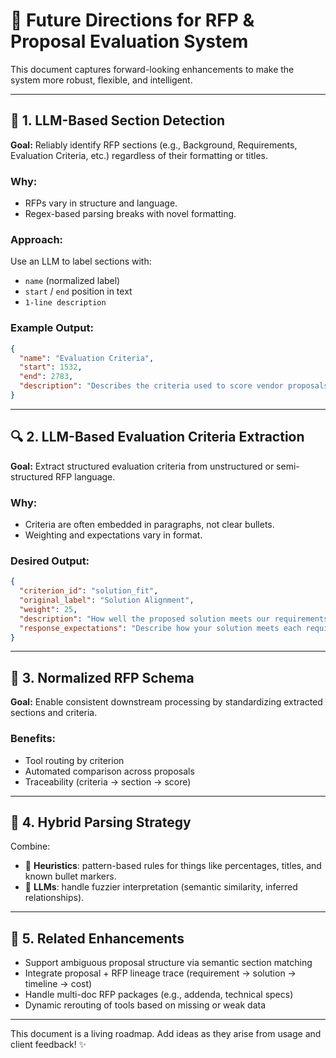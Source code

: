 # 🚀 Future Directions for RFP & Proposal Evaluation System

This document captures forward-looking enhancements to make the system more robust, flexible, and intelligent.

---

## 🧠 1. LLM-Based Section Detection
**Goal:** Reliably identify RFP sections (e.g., Background, Requirements, Evaluation Criteria, etc.) regardless of their formatting or titles.

### Why:
- RFPs vary in structure and language.
- Regex-based parsing breaks with novel formatting.

### Approach:
Use an LLM to label sections with:
- `name` (normalized label)
- `start` / `end` position in text
- `1-line description`

### Example Output:
```json
{
  "name": "Evaluation Criteria",
  "start": 1532,
  "end": 2783,
  "description": "Describes the criteria used to score vendor proposals"
}
```

---

## 🔍 2. LLM-Based Evaluation Criteria Extraction
**Goal:** Extract structured evaluation criteria from unstructured or semi-structured RFP language.

### Why:
- Criteria are often embedded in paragraphs, not clear bullets.
- Weighting and expectations vary in format.

### Desired Output:
```json
{
  "criterion_id": "solution_fit",
  "original_label": "Solution Alignment",
  "weight": 25,
  "description": "How well the proposed solution meets our requirements.",
  "response_expectations": "Describe how your solution meets each requirement."
}
```

---

## 🧩 3. Normalized RFP Schema
**Goal:** Enable consistent downstream processing by standardizing extracted sections and criteria.

### Benefits:
- Tool routing by criterion
- Automated comparison across proposals
- Traceability (criteria → section → score)

---

## 🔄 4. Hybrid Parsing Strategy
Combine:
- 🧮 **Heuristics**: pattern-based rules for things like percentages, titles, and known bullet markers.
- 🤖 **LLMs**: handle fuzzier interpretation (semantic similarity, inferred relationships).

---

## 🧰 5. Related Enhancements

- Support ambiguous proposal structure via semantic section matching
- Integrate proposal + RFP lineage trace (requirement → solution → timeline → cost)
- Handle multi-doc RFP packages (e.g., addenda, technical specs)
- Dynamic rerouting of tools based on missing or weak data

---

This document is a living roadmap. Add ideas as they arise from usage and client feedback! ✨

